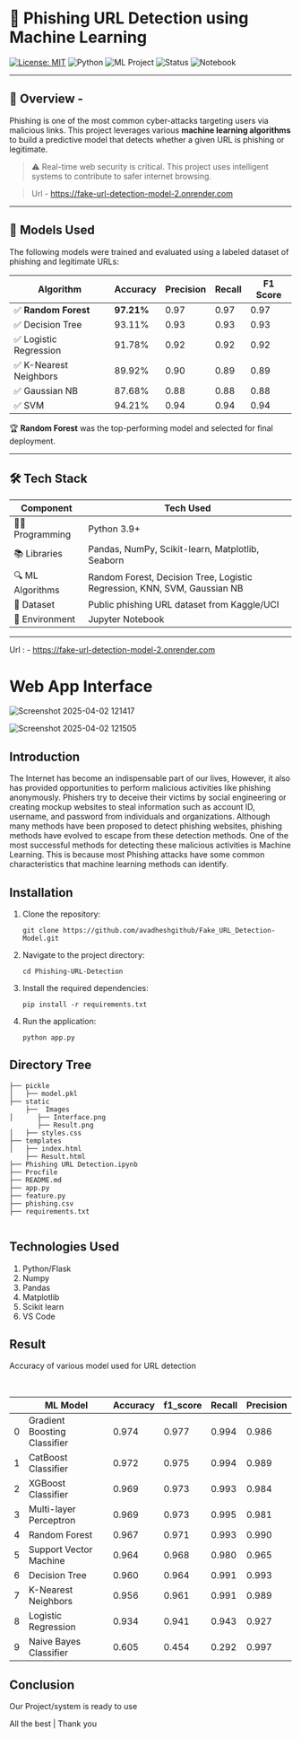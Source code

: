 # 🎯 Phishing URL Detection using Machine Learning

[![License: MIT](https://img.shields.io/badge/License-MIT-yellow.svg)](https://opensource.org/licenses/MIT)
![Python](https://img.shields.io/badge/Python-3.9+-blue)
![ML Project](https://img.shields.io/badge/Machine%20Learning-Phishing%20Detection-red)
![Status](https://img.shields.io/badge/Status-Completed-brightgreen)
![Notebook](https://img.shields.io/badge/Platform-Jupyter-informational)

---

## 📌 Overview - 

Phishing is one of the most common cyber-attacks targeting users via malicious links. This project leverages various **machine learning algorithms** to build a predictive model that detects whether a given URL is phishing or legitimate.

> ⚠️ Real-time web security is critical. This project uses intelligent systems to contribute to safer internet browsing.

> Url - https://fake-url-detection-model-2.onrender.com

---

## 🧠 Models Used

The following models were trained and evaluated using a labeled dataset of phishing and legitimate URLs:

| Algorithm               | Accuracy    | Precision   | Recall      | F1 Score    |
|------------------------|-------------|-------------|-------------|-------------|
| ✅ **Random Forest**        | **97.21%**   | 0.97        | 0.97        | 0.97        |
| ✅ Decision Tree         | 93.11%      | 0.93        | 0.93        | 0.93        |
| ✅ Logistic Regression   | 91.78%      | 0.92        | 0.92        | 0.92        |
| ✅ K-Nearest Neighbors   | 89.92%      | 0.90        | 0.89        | 0.89        |
| ✅ Gaussian NB           | 87.68%      | 0.88        | 0.88        | 0.88        |
| ✅ SVM                   | 94.21%      | 0.94        | 0.94        | 0.94        |

🏆 **Random Forest** was the top-performing model and selected for final deployment.

---

## 🛠️ Tech Stack

| Component         | Tech Used             |
|------------------|-----------------------|
| 👩‍💻 Programming    | Python 3.9+            |
| 📚 Libraries      | Pandas, NumPy, Scikit-learn, Matplotlib, Seaborn |
| 🔍 ML Algorithms  | Random Forest, Decision Tree, Logistic Regression, KNN, SVM, Gaussian NB |
| 📁 Dataset        | Public phishing URL dataset from Kaggle/UCI |
| 📓 Environment    | Jupyter Notebook      |

---

Url : - https://fake-url-detection-model-2.onrender.com

# Web App Interface
![Screenshot 2025-04-02 121417](https://github.com/user-attachments/assets/239f67d8-04b1-4d50-8ff7-a642422d09a7)

![Screenshot 2025-04-02 121505](https://github.com/user-attachments/assets/202ff6d8-9939-4f05-940b-96e53c8c4e46)

## Introduction

The Internet has become an indispensable part of our lives, However, it also has provided opportunities to perform malicious activities like phishing anonymously. Phishers try to deceive their victims by social engineering or creating mockup websites to steal information such as account ID, username, and password from individuals and organizations. Although many methods have been proposed to detect phishing websites, phishing methods have evolved to escape from these detection methods. One of the most successful methods for detecting these malicious activities is Machine Learning. This is because most Phishing attacks have some common characteristics that machine learning methods can identify.


## Installation

1. Clone the repository:

   ```shell
   git clone https://github.com/avadheshgithub/Fake_URL_Detection-Model.git

2. Navigate to the project directory:

   ```shell
   cd Phishing-URL-Detection

3. Install the required dependencies:

   ```shell
   pip install -r requirements.txt
   
4. Run the application:

   ```shell
   python app.py

## Directory Tree 
```
├── pickle
│   ├── model.pkl
├── static
    ├──  Images
│      ├── Interface.png
       ├── Result.png
│   ├── styles.css
├── templates
│   ├── index.html
    ├── Result.html
├── Phishing URL Detection.ipynb
├── Procfile
├── README.md
├── app.py
├── feature.py
├── phishing.csv
├── requirements.txt


```

## Technologies Used

1. Python/Flask
2. Numpy
3. Pandas
4. Matplotlib
5. Scikit learn
6. VS Code


## Result

Accuracy of various model used for URL detection
<br>

<br>

||ML Model|	Accuracy|  	f1_score|	Recall|	Precision|
|---|---|---|---|---|---|
0|	Gradient Boosting Classifier|	0.974|	0.977|	0.994|	0.986|
1|	CatBoost Classifier|	        0.972|	0.975|	0.994|	0.989|
2|	XGBoost Classifier| 	        0.969|	0.973|	0.993|	0.984|
3|	Multi-layer Perceptron|	        0.969|	0.973|	0.995|	0.981|
4|	Random Forest|	                0.967|	0.971|	0.993|	0.990|
5|	Support Vector Machine|	        0.964|	0.968|	0.980|	0.965|
6|	Decision Tree|      	        0.960|	0.964|	0.991|	0.993|
7|	K-Nearest Neighbors|        	0.956|	0.961|	0.991|	0.989|
8|	Logistic Regression|        	0.934|	0.941|	0.943|	0.927|
9|	Naive Bayes Classifier|     	0.605|	0.454|	0.292|	0.997|




## Conclusion
Our Project/system is ready to use

All the best | Thank you
